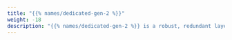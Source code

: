 ```yaml
---
title: "{{% names/dedicated-gen-2 %}}"
weight: -18
description: "{{% names/dedicated-gen-2 %}} is a robust, redundant layer. This section contains all resources concerning the {{% names/dedicated-gen-2 %}} product."
---
```

